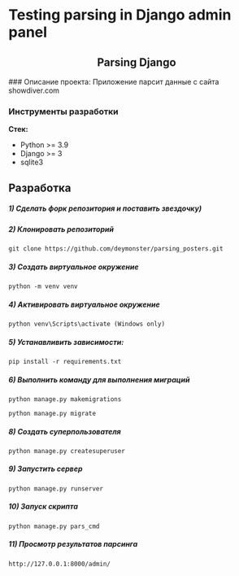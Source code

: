 #  Testing parsing in Django admin panel #
<h2 align="center">Parsing Django</h2>
### Описание проекта:
Приложение парсит данные с сайта showdiver.com


### Инструменты разработки

**Стек:**
- Python >= 3.9
- Django >= 3
- sqlite3

## Разработка

##### 1) Сделать форк репозитория и поставить звездочку)

##### 2) Клонировать репозиторий

    git clone https://github.com/deymonster/parsing_posters.git

##### 3) Создать виртуальное окружение

    python -m venv venv
    
##### 4) Активировать виртуальное окружение
    python venv\Scripts\activate (Windows only)

##### 5) Устанавливить зависимости:

    pip install -r requirements.txt

##### 6) Выполнить команду для выполнения миграций

    python manage.py makemigrations

    python manage.py migrate
    
##### 8) Создать суперпользователя

    python manage.py createsuperuser
    
##### 9) Запустить сервер

    python manage.py runserver

##### 10) Запуск скрипта
    python manage.py pars_cmd

##### 11) Просмотр результатов парсинга
    http://127.0.0.1:8000/admin/


